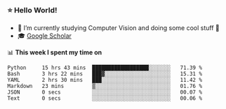 ### ⭐️ Hello World!

<!--
**hologerry/hologerry** is a ✨ _special_ ✨ repository because its `README.md` (this file) appears on your GitHub profile.

Here are some ideas to get you started:

- 🔭 I’m currently working and studying on Computer Vision
- 🌱 I’m currently learning at Peking University
- 💬 Ask me about 
- 📫 How to reach me: E-mail
- 😄 Pronouns: he/his
- ⚡ Fun fact: Music is the Power
-->


- 🔭 I’m currently studying Computer Vision and doing some cool stuff 🤖
- 🎓 [Google Scholar](https://scholar.google.com/citations?user=3ykqW9wAAAAJ&hl=en)


📊 **This week I spent my time on**

<!--START_SECTION:waka-->

```text
Python     15 hrs 43 mins  ██████████████████░░░░░░░   71.39 %
Bash       3 hrs 22 mins   ███▓░░░░░░░░░░░░░░░░░░░░░   15.31 %
YAML       2 hrs 30 mins   ███░░░░░░░░░░░░░░░░░░░░░░   11.42 %
Markdown   23 mins         ▒░░░░░░░░░░░░░░░░░░░░░░░░   01.76 %
JSON       0 secs          ░░░░░░░░░░░░░░░░░░░░░░░░░   00.07 %
Text       0 secs          ░░░░░░░░░░░░░░░░░░░░░░░░░   00.06 %
```

<!--END_SECTION:waka-->
